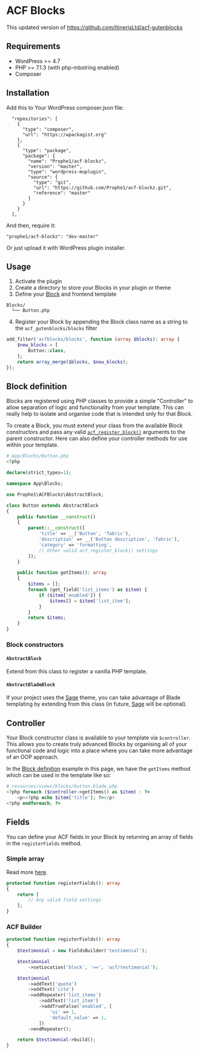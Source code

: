 # ACF Blocks
This updated version of https://github.com/ItinerisLtd/acf-gutenblocks

## Requirements

<ul>
<li>WordPress >= 4.7</li>
<li>PHP >= 7.1.3 (with php-mbstring enabled)</li>
<li>Composer</li>
</ul>

## Installation

Add this to Your WordPress composer.json file:

```
  "repositories": [
    {
      "type": "composer",
      "url": "https://wpackagist.org"
    },
    {
      "type": "package",
      "package": {
        "name": "Prophe1/acf-blockz",
        "version": "master",
        "type": "wordpress-muplugin",
        "source": {
          "type": "git",
          "url": "https://github.com/Prophe1/acf-blockz.git",
          "reference": "master"
        }
      }
    }
  ],
  ```
And then, require it:
```
"prophe1/acf-blockz": "dev-master"
```

Or just upload it with WordPress plugin installer.

## Usage

1. Activate the plugin
2. Create a directory to store your Blocks in your plugin or theme
3. Define your [Block](#block-definition) and frontend template

  ```
  Blocks/
    └── Button.php
  ```

4. Register your Block by appending the Block class name as a string to the `acf_gutenblocks/blocks` filter

```php
add_filter('acfblocks/blocks', function (array $blocks): array {
    $new_blocks = [
        Button::class,
    ];
    return array_merge($blocks, $new_blocks);
});
```

## Block definition

Blocks are registered using PHP classes to provide a simple "Controller" to allow separation of logic and functionality from your template. This can really help to isolate and organise code that is intended only for that Block.

To create a Block, you must extend your class from the available Block constructors and pass any valid [`acf_register_block()`](https://www.advancedcustomfields.com/resources/acf_register_block/) arguments to the parent constructor. Here can also define your controller methods for use within your template.

```php
# App/Blocks/Button.php
<?php

declare(strict_types=1);

namespace App\Blocks;

use Prophe1\ACFBlockz\AbstractBlock;

class Button extends AbstractBlock
{
    public function __construct()
    {
        parent::__construct([
            'title' => __('Button', 'fabric'),
            'description' => __('Button description', 'fabric'),
            'category' => 'formatting',
            // Other valid acf_register_block() settings
        ]);
    }

    public function getItems(): array
    {
        $items = [];
        foreach (get_field('list_items') as $item) {
            if ($item['enabled']) {
                $items[] = $item['list_item'];
            }
        }
        return $items;
    }
}
```

### Block constructors

#### `AbstractBlock`

Extend from this class to register a vanilla PHP template.

#### `AbstractBladeBlock`

If your project uses the [Sage](https://roots.io/sage) theme, you can take advantage of Blade templating by extending from this class (in future, [Sage](https://roots.io/sage) will be optional).

## Controller

Your Block constructor class is available to your template via `$controller`. This allows you to create truly advanced Blocks by organising all of your functional code and logic into a place where you can take more advantage of an OOP approach.

In the [Block definition](#block-definition) example in this page, we have the `getItems` method which can be used in the template like so:

```php
# recources/views/blocks/button.blade.php
<?php foreach ($controller->getItems() as $item) : ?>
    <p><?php echo $item['title']; ?></p>
<?php endforeach; ?>
```

## Fields

You can define your ACF fields in your Block by returning an array of fields in the `registerFields` method.

### Simple array

Read more [here](https://www.advancedcustomfields.com/resources/register-fields-via-php/#example).

```php
protected function registerFields(): array
{
    return [
        // Any valid field settings
    ];
}
```

### ACF Builder

```php
protected function registerFields(): array
{
    $testimonial = new FieldsBuilder('testimonial');

    $testimonial
        ->setLocation('block', '==', 'acf/testimonial');

    $testimonial
        ->addText('quote')
        ->addText('cite')
        ->addRepeater('list_items')
            ->addText('list_item')
            ->addTrueFalse('enabled', [
                'ui' => 1,
                'default_value' => 1,
            ])
        ->endRepeater();

    return $testimonial->build();
}
```